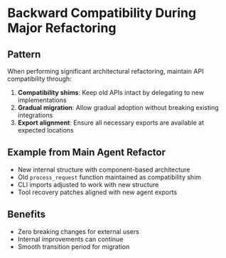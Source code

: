 # Backward Compatibility During Major Refactoring

## Pattern
When performing significant architectural refactoring, maintain API compatibility through:
1. **Compatibility shims**: Keep old APIs intact by delegating to new implementations
2. **Gradual migration**: Allow gradual adoption without breaking existing integrations
3. **Export alignment**: Ensure all necessary exports are available at expected locations

## Example from Main Agent Refactor
- New internal structure with component-based architecture
- Old `process_request` function maintained as compatibility shim
- CLI imports adjusted to work with new structure
- Tool recovery patches aligned with new agent exports

## Benefits
- Zero breaking changes for external users
- Internal improvements can continue
- Smooth transition period for migration
